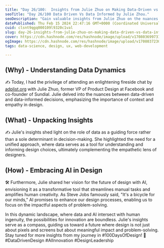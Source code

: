 ```yaml
---
title: "Day 26/100:  Insights from Julie Zhuo on Making Data-Driven vs Data-Informed Decisions"
seoTitle: "Day 26/100 Data Driven Vs Data Informed by Julie Zhou."
seoDescription: "Gain valuable insights from Julie Zhuo on the nuances between data-driven and data-informed decisions, shaping the future of design strategy"
datePublished: Thu Feb 15 2024 22:47:16 GMT+0000 (Coordinated Universal Time)
cuid: clsnt9qgq000109l9320c1val
slug: day-26-insights-from-julie-zhuo-on-making-data-driven-vs-data-informed-decisions
cover: https://cdn.hashnode.com/res/hashnode/image/upload/v1708036997311/a585eba2-2024-44a5-a2a6-e4e683fd48e1.png
ogImage: https://cdn.hashnode.com/res/hashnode/image/upload/v1708037230981/602ece76-f4f2-4139-8b02-2d0676fc79f2.png
tags: data-science, design, ux, web-development

---
```


## **(Why) - Understanding Data Dynamics**

✍️ Today, I had the privilege of attending an enlightening fireside chat by [adplist.org](https://app.adplist.org/) with Julie Zhuo, former VP of Product Design at Facebook and co-founder of Sundial. Julie delved into the nuances between data-driven and data-informed decisions, emphasizing the importance of context and empathy in design.

## **(What) - Unpacking Insights**

✍️ Julie's insights shed light on the role of data as a guiding force rather than a sole determinant in decision-making. She highlighted the need for a unified approach, where data serves as a tool for understanding and informing design choices, ultimately complementing the empathetic lens of designers.

## **(How) - Embracing AI in Design**

🛠️ Furthermore, Julie shared her vision for the future of design with AI, envisioning it as a transformative tool that streamlines manual tasks and amplifies human creativity. As Steve Jobs famously said, "It's a bicycle for our minds," AI promises to enhance our design processes, enabling us to focus on the impactful aspects of problem-solving.

In this dynamic landscape, where data and AI intersect with human ingenuity, the possibilities for innovation are boundless. Julie's insights serve as a compass, guiding us toward a future where design is not just about pixels and screens but about meaningful impact and problem-solving. Stay tuned for more insights from my journey in #100DaysOfDesign! 🚀 #DataDrivenDesign #AIInnovation #DesignLeadership